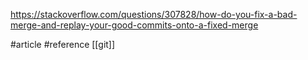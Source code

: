 https://stackoverflow.com/questions/307828/how-do-you-fix-a-bad-merge-and-replay-your-good-commits-onto-a-fixed-merge

#article #reference 
[[git]]


